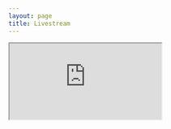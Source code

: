 ```yaml
---
layout: page
title: Livestream
---
```



<div><iframe src="https://www.youtube.com/embed/f7ZhBLAj8EA?autoplay=1" allow="accelerometer; autoplay; clipboard-write; encrypted-media; gyroscope; picture-in-picture; web-share; fullscreen;"> </iframe></div>
